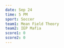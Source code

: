 ```yaml
---
date: Sep 24
time: 5 PM
sport: Soccer
team1: Mean Field Theory
team2: IEP Mafia
score1: 0
score2: 0
---
```

